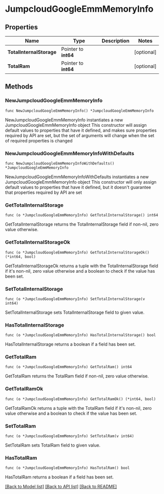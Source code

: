 # JumpcloudGoogleEmmMemoryInfo

## Properties

Name | Type | Description | Notes
------------ | ------------- | ------------- | -------------
**TotalInternalStorage** | Pointer to **int64** |  | [optional] 
**TotalRam** | Pointer to **int64** |  | [optional] 

## Methods

### NewJumpcloudGoogleEmmMemoryInfo

`func NewJumpcloudGoogleEmmMemoryInfo() *JumpcloudGoogleEmmMemoryInfo`

NewJumpcloudGoogleEmmMemoryInfo instantiates a new JumpcloudGoogleEmmMemoryInfo object
This constructor will assign default values to properties that have it defined,
and makes sure properties required by API are set, but the set of arguments
will change when the set of required properties is changed

### NewJumpcloudGoogleEmmMemoryInfoWithDefaults

`func NewJumpcloudGoogleEmmMemoryInfoWithDefaults() *JumpcloudGoogleEmmMemoryInfo`

NewJumpcloudGoogleEmmMemoryInfoWithDefaults instantiates a new JumpcloudGoogleEmmMemoryInfo object
This constructor will only assign default values to properties that have it defined,
but it doesn't guarantee that properties required by API are set

### GetTotalInternalStorage

`func (o *JumpcloudGoogleEmmMemoryInfo) GetTotalInternalStorage() int64`

GetTotalInternalStorage returns the TotalInternalStorage field if non-nil, zero value otherwise.

### GetTotalInternalStorageOk

`func (o *JumpcloudGoogleEmmMemoryInfo) GetTotalInternalStorageOk() (*int64, bool)`

GetTotalInternalStorageOk returns a tuple with the TotalInternalStorage field if it's non-nil, zero value otherwise
and a boolean to check if the value has been set.

### SetTotalInternalStorage

`func (o *JumpcloudGoogleEmmMemoryInfo) SetTotalInternalStorage(v int64)`

SetTotalInternalStorage sets TotalInternalStorage field to given value.

### HasTotalInternalStorage

`func (o *JumpcloudGoogleEmmMemoryInfo) HasTotalInternalStorage() bool`

HasTotalInternalStorage returns a boolean if a field has been set.

### GetTotalRam

`func (o *JumpcloudGoogleEmmMemoryInfo) GetTotalRam() int64`

GetTotalRam returns the TotalRam field if non-nil, zero value otherwise.

### GetTotalRamOk

`func (o *JumpcloudGoogleEmmMemoryInfo) GetTotalRamOk() (*int64, bool)`

GetTotalRamOk returns a tuple with the TotalRam field if it's non-nil, zero value otherwise
and a boolean to check if the value has been set.

### SetTotalRam

`func (o *JumpcloudGoogleEmmMemoryInfo) SetTotalRam(v int64)`

SetTotalRam sets TotalRam field to given value.

### HasTotalRam

`func (o *JumpcloudGoogleEmmMemoryInfo) HasTotalRam() bool`

HasTotalRam returns a boolean if a field has been set.


[[Back to Model list]](../README.md#documentation-for-models) [[Back to API list]](../README.md#documentation-for-api-endpoints) [[Back to README]](../README.md)


